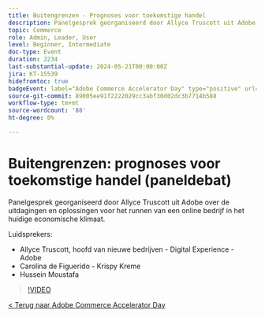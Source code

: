 ```yaml
---
title: Buitengrenzen - Prognoses voor toekomstige handel
description: Panelgesprek georganiseerd door Allyce Truscott uit Adobe over de uitdagingen en oplossingen voor het runnen van een online bedrijf in het huidige economische klimaat.
topic: Commerce
role: Admin, Leader, User
level: Beginner, Intermediate
doc-type: Event
duration: 2234
last-substantial-update: 2024-05-21T00:00:00Z
jira: KT-15539
hidefromtoc: true
badgeEvent: label="Adobe Commerce Accelerator Day" type="positive" url="https://experienceleague.adobe.com/en/docs/events/apac-commerce-recordings/2024/overview"
source-git-commit: 89005ee91f2222029cc3abf30d02dc3b7714b588
workflow-type: tm+mt
source-wordcount: '88'
ht-degree: 0%

---
```



# Buitengrenzen: prognoses voor toekomstige handel (paneldebat)

Panelgesprek georganiseerd door Allyce Truscott uit Adobe over de uitdagingen en oplossingen voor het runnen van een online bedrijf in het huidige economische klimaat.

Luidsprekers:

+ Allyce Truscott, hoofd van nieuwe bedrijven - Digital Experience - Adobe
+ Carolina de Figuerido - Krispy Kreme
+ Hussein Moustafa

>[!VIDEO](https://video.tv.adobe.com/v/3429265/?learn=on)

[&lt; Terug naar Adobe Commerce Accelerator Day](./overview.md)